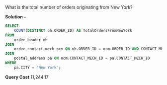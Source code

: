 What is the total number of orders originating from New York?

**Solution –** 
```sql
SELECT
    COUNT(DISTINCT oh.ORDER_ID) AS TotalOrdersFromNewYork
FROM
    order_header oh
JOIN
    order_contact_mech ocm ON oh.ORDER_ID = ocm.ORDER_ID AND CONTACT_MECH_PURPOSE_TYPE_ID = 'SHIPPING_LOCATION'
JOIN
    postal_address pa ON ocm.CONTACT_MECH_ID = pa.CONTACT_MECH_ID
WHERE
    pa.CITY = 'New York';
```

**Query Cost**
11,244.17